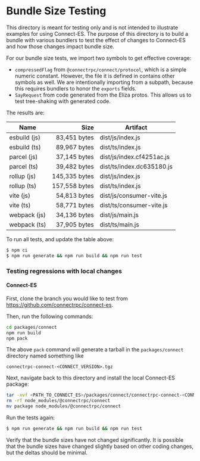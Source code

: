 Bundle Size Testing
========================================

This directory is meant for testing only and is not intended to illustrate examples for
using Connect-ES. The purpose of this directory is to build a bundle with various bundlers
to test the effect of changes to Connect-ES and how those changes impact bundle size.

For our bundle size tests, we import two symbols to get effective coverage:

* `compressedFlag` from `@connectrpc/connect/protocol`, which is a simple numeric constant. However, the file it is 
defined in contains other symbols as well. We are intentionally importing from a subpath, because this requires bundlers
to honor the `exports` fields.
* `SayRequest` from code generated from the Eliza protos. This allows us to test tree-shaking with generated code.

The results are:

<!--- RESULTS-START -->
| Name | Size | Artifact |
|------|-----:|----------|
| esbuild (js) | 83,451 bytes | dist/js/index.js |
| esbuild (ts) | 89,967 bytes | dist/ts/index.js |
| parcel (js) | 37,145 bytes | dist/js/index.cf4251ac.js |
| parcel (ts) | 39,482 bytes | dist/ts/index.dc635180.js |
| rollup (js) | 145,335 bytes | dist/js/index.js |
| rollup (ts) | 157,558 bytes | dist/ts/index.js |
| vite (js) | 54,813 bytes | dist/js/consumer-vite.js |
| vite (ts) | 58,771 bytes | dist/ts/consumer-vite.js |
| webpack (js) | 34,136 bytes | dist/js/main.js |
| webpack (ts) | 37,905 bytes | dist/ts/main.js |
<!--- RESULTS-END -->

To run all tests, and update the table above:

```bash
$ npm ci
$ npm run generate && npm run build && npm run test
```

### Testing regressions with local changes

#### Connect-ES

First, clone the branch you would like to test from https://github.com/connectrpc/connect-es.

Then, run the following commands:

```bash
cd packages/connect
npm run build
npm pack
```

The above `pack` command will generate a tarball in the `packages/connect` directory named something like

```
connectrpc-connect-<CONNECT_VERSION>.tgz
```

Next, navigate back to this directory and install the local Connect-ES package:

```bash
tar -xvf <PATH_TO_CONNECT_ES>/packages/connect/connectrpc-connect-<CONNECT_VERSION>.tgz
rm -rf node_modules/@connectrpc/connect
mv package node_modules/@connectrpc/connect
```

Run the tests again:

```bash
$ npm run generate && npm run build && npm run test
```

Verify that the bundle sizes have not changed significantly. It is possible that the bundle sizes have changed slightly
based on other coding changes, but the deltas should be minimal.
